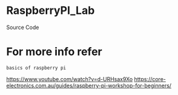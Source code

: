 # RaspberryPI_Lab
Source Code

# For more info refer
`basics of raspberry pi` <br>

https://www.youtube.com/watch?v=d-URHsax9Xo
https://core-electronics.com.au/guides/raspberry-pi-workshop-for-beginners/
